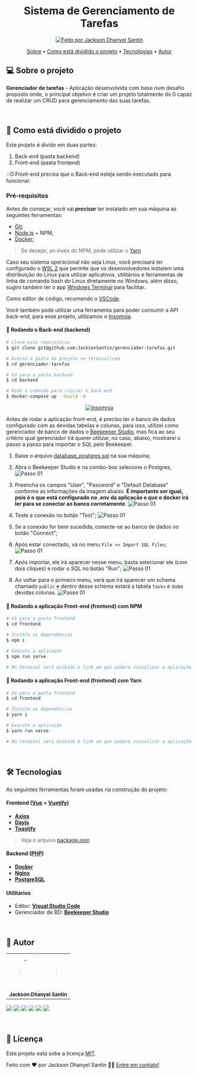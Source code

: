 <h1 align="center">
	Sistema de Gerenciamento de Tarefas
</h1>

<p align="center">
  <a href="https://curriculum-vitae-jacksonsantin.vercel.app">
    <img alt="Feito por Jackson Dhanyel Santin" src="https://img.shields.io/badge/feito%20por-Jackson-%238257E5">
  </a>
</p>

<p align="center">
 <a href="#-sobre-o-projeto">Sobre</a> •
 <a href="#-como-está-dividido-o-projeto">Como está dividido o projeto</a> •
 <a href="#-tecnologias">Tecnologias</a> •
 <a href="#-autor">Autor</a>
</p>

## 💻 Sobre o projeto

**Gerenciador de tarefas** - Aplicação desenvolvida com base num desafio proposto onde, o principal objetivo é criar um projeto totalmente do 0 capaz de realizar um CRUD para gerenciamento das suas tarefas.

<br>

## 🚀 Como está dividido o projeto

Este projeto é divido em duas partes:

1. Back-end (pasta backend)
2. Front-end (pasta frontend)

💡O Front-end precisa que o Back-end esteja sendo executado para funcionar.

### Pré-requisitos

Antes de começar, você vai **_precisar_** ter instalado em sua máquina as seguintes ferramentas:

- [Git](https://git-scm.com);
- [Node.js](https://nodejs.org/en/) + NPM;
- [Docker](https://www.docker.com/);

> Se desejar, ao invés do NPM, pode utilizar o [Yarn](https://classic.yarnpkg.com/lang/en/docs/install/#windows-stable)

Caso seu sistema operacional não seja Linux, você precisará ter configurado o [WSL 2](https://learn.microsoft.com/pt-br/windows/wsl/install) que permite que os desenvolvedores instalem uma distribuição do Linux para utilizar aplicativos, utilitários e ferramentas de linha de comando bash do Linux diretamente no Windows, além disso, sugiro também ter o app [Windows Terminal](https://www.microsoft.com/store/productId/9N0DX20HK701?ocid=pdpshare) para facilitar.

Como editor de código, recomendo o [VSCode](https://code.visualstudio.com/).

Você também pode utilizar uma ferramenta para poder consumir a API back-end, para esse projeto, utilizamos o [Insomnia](https://insomnia.rest/).

#### 🎲 Rodando o Back-end (backend)

```bash
# Clone este repositório
$ git clone git@github.com:JacksonSantin/gerenciador-tarefas.git

# Acesse a pasta do projeto no terminal/cmd
$ cd gerenciador-tarefas

# Vá para a pasta backend
$ cd backend

# Rode o comando para iniciar o back-end
$ docker-compose up --build -d
```

<p align="center">
  <a href="https://github.com/JacksonSantin/gerenciador-tarefas/blob/main/backend/insomnia/Insomnia_2024-07-16_desafio_objetiva.json" target="_blank"><img src="https://insomnia.rest/images/run.svg" alt="Insomnia"></a>
</p>

Antes de rodar a aplicação front-end, é preciso ter o banco de dados configurado com as devidas tabelas e colunas, para isso, utilizei como gerenciador de banco de dados o [Beekeeper Studio](https://www.beekeeperstudio.io/), mas fica ao seu critério qual gerenciador irá querer utilizar, no caso, abaixo, mostrarei o passo a passo para importar o SQL pelo Beekeeper.

1. Baixe o arquivo [database_postgres.sql](https://github.com/JacksonSantin/gerenciador-tarefas/blob/main/backend/script_bd/database_postgres.sql) na sua máquina;
2. Abra o Beekeeper Studio e na combo-box selecione o Postgres;
   <img src="./images/beekeeper_studio_primeiro_passo.png" alt="Passo 01">

3. Preencha os campos "User", "Password" e "Default Database" conforme as informações da imagem abaixo. **É importante ser igual, pois é o que está configurado no .env da aplicação e que o docker irá ler para se conectar ao banco corretamente**.
   <img src="./images/beekeeper_studio_segundo_passo.png" alt="Passo 01">

4. Teste a conexão no botão "Test";
   <img src="./images/beekeeper_studio_terceiro_passo.png" alt="Passo 01">
5. Se a conexão for bem sucedida, conecte-se ao banco de dados no botão "Connect";
6. Após estar conectado, vá no menu `File >> Import SQL Files`;
   <img src="./images/beekeeper_studio_quarto_passo.png" alt="Passo 01">
7. Após importar, ele irá aparecer nesse menu, basta selecionar ele (com dois cliques) e rodar o SQL no botão "Run";
   <img src="./images/beekeeper_studio_quinto_passo.png" alt="Passo 01">
8. Ao voltar para o primeiro menu, verá que irá aparecer um schema chamado `public` e dentro desse schema estará a tabela `tasks` e suas devidas colunas.
   <img src="./images/beekeeper_studio_sexto_passo.png" alt="Passo 01">

#### 🧭 Rodando a aplicação Front-end (frontend) com NPM

```bash
# Vá para a pasta frontend
$ cd frontend

# Instale as dependências
$ npm i

# Execute a aplicação
$ npm run serve

# No terminal será exibido o link em que poderá visualizar a aplicação front-end rodando, geralmente na http://localhost:8080, mas pode variar se já estiver com essa porta ocupada.
```

#### 🧭 Rodando a aplicação Front-end (frontend) com Yarn

```bash
# Vá para a pasta frontend
$ cd frontend

# Instale as dependências
$ yarn i

# Execute a aplicação
$ yarn run serve

# No terminal será exibido o link em que poderá visualizar a aplicação front-end rodando, geralmente na http://localhost:8080, mas pode variar se já estiver com essa porta ocupada.
```

<br>

## 🛠 Tecnologias

As seguintes ferramentas foram usadas na construção do projeto:

#### **Frontend** ([Vue](https://vuejs.org/) + [Vuetify](https://vuetifyjs.com/en/))

- **[Axios](https://github.com/axios/axios)**
- **[Dayjs](https://day.js.org/)**
- **[Toastify](https://apvarun.github.io/toastify-js/)**

> Veja o arquivo [package.json](https://github.com/JacksonSantin/gerenciador-tarefas/blob/main/frontend/package.json)

#### **Backend** ([PHP](https://www.php.net/))

- **[Docker](https://www.docker.com/)**
- **[Nginx](https://nginx.org/en/)**
- **[PostgreSQL](https://www.postgresql.org/)**

#### **Utilitários**

- Editor: **[Visual Studio Code](https://code.visualstudio.com/)**
- Gerenciador de BD: **[Beekeeper Studio](https://www.beekeeperstudio.io/)**

<br>

## 🦸 Autor

<table>
  <tr>
    <td align="center"><a href="https://about-me-jacksonsantin.vercel.app/"><img style="border-radius: 50%;" src="https://avatars.githubusercontent.com/u/30778051?v=4" width="100px;" alt=""/><br /><sub><b>Jackson Dhanyel Santin</b></sub></a></td>
  </tr>
</table>

<a href="https://instagram.com/jackson_santin" target="_blank"><img src="https://img.shields.io/badge/-Instagram-%23E4405F?style=for-the-badge&logo=instagram&logoColor=white" target="_blank"></a>
<a href="https://twitter.com/dhanyeljack" target="_blank"><img src="https://img.shields.io/badge/Twitter-1d9bf0?style=for-the-badge&logo=twitter&logoColor=white" target="_blank"></a>
<a href="https://fb.com/jackson.santin.52" target="_blank"><img src="https://img.shields.io/badge/Facebook-1877f2?style=for-the-badge&logo=facebook&logoColor=white" target="_blank"></a>
<a href = "mailto:jackdhanyelsn@gmail.com"><img src="https://img.shields.io/badge/-Gmail-%23333?style=for-the-badge&logo=gmail&logoColor=white" target="_blank"></a>
<a href="https://www.linkedin.com/in/jackson-dhanyel-santin" target="_blank"><img src="https://img.shields.io/badge/-LinkedIn-%230077B5?style=for-the-badge&logo=linkedin&logoColor=white" target="_blank"></a>
<a href="https://about-me-jacksonsantin.vercel.app/" target="_blank"><img src="https://img.shields.io/badge/-About Me-333333?style=for-the-badge&logo=web&logoColor=white" target="_blank"></a>

<br>

## 📝 Licença

Este projeto esta sobe a licença [MIT](https://github.com/JacksonSantin/gerenciador-tarefas/blob/main/LICENSE).

Feito com ❤️ por Jackson Dhanyel Santin 👋🏽 [Entre em contato!](https://about-me-jacksonsantin.vercel.app)
